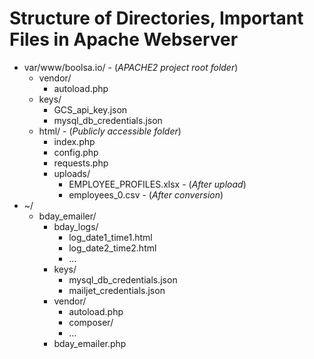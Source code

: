 # Structure of Directories, Important Files in Apache Webserver

- var/www/boolsa.io/  -  (*APACHE2 project root folder*)
  - vendor/
    - autoload.php
  - keys/
    - GCS_api_key.json
    - mysql_db_credentials.json
  - html/       -  (*Publicly accessible folder*)
    - index.php
    - config.php
    - requests.php
    - uploads/
      - EMPLOYEE_PROFILES.xlsx -  (*After upload*)
      - employees_0.csv   - (*After conversion*)
- ~/
  - bday_emailer/
    - bday_logs/
      - log_date1_time1.html
      - log_date2_time2.html
      - ...
    - keys/
      - mysql_db_credentials.json
      - mailjet_credentials.json
    - vendor/
      - autoload.php
      - composer/
      - ...
    - bday_emailer.php
